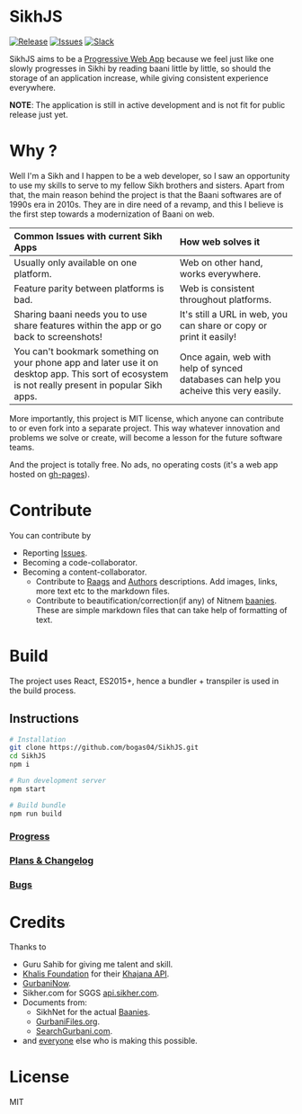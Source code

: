 SikhJS 
==
[![Release](https://img.shields.io/github/release/bogas04/sikhjs.svg)](https://github.com/bogas04/SikhJS/releases)
[![Issues](https://img.shields.io/github/issues/bogas04/sikhjs.svg)](https://github.com/bogas04/SikhJS/issues)
[![Slack](https://img.shields.io/badge/chat-slack-red.svg)](https://join.slack.com/t/sikhjs/shared_invite/enQtMzA1OTM5OTg3NjAzLTAyNTJkYTI0N2MzNzZhMGJlNzk0MmIzYmRiMzIxMzI0OWJlNTBiMTdkNWY2YzZlNjI0ODNjMWJiYzRiYTI2MTg)

SikhJS aims to be a [Progressive Web App](https://developers.google.com/web/progressive-web-apps/) because we feel just like one slowly progresses in Sikhi by reading baani little by little, so should the storage of an application increase, while giving consistent experience everywhere.

**NOTE**: The application is still in active development and is not fit for public release just yet.

Why ?
==
Well I'm a Sikh and I happen to be a web developer, so I saw an opportunity to use my skills to serve to my fellow Sikh brothers and sisters.  Apart from that, the main reason behind the project is that the Baani softwares are of 1990s era in 2010s.
They are in dire need of a revamp, and this I believe is the first step towards a modernization of Baani on web.

Common Issues with current Sikh Apps | How web solves it
:--|:--|
Usually only available on one platform. | Web on other hand, works everywhere.
Feature parity between platforms is bad.| Web is consistent throughout platforms.
Sharing baani needs you to use share features within the app or go back to screenshots! | It's still a URL in web, you can share or copy or print it easily!
You can't bookmark something on your phone app and later use it on desktop app. This sort of ecosystem is not really present in popular Sikh apps. | Once again, web with help of synced databases can help you acheive this very easily.

More importantly, this project is MIT license, which anyone can contribute to or even fork into a separate project. This way whatever innovation and problems we solve or create, will become a lesson for the future software teams.

And the project is totally free. No ads, no operating costs (it's a web app hosted on [gh-pages](https://pages.github.com/)). 

Contribute
== 
You can contribute by
* Reporting [Issues](https://github.com/bogas04/SikhJS/issues/new).
* Becoming a code-collaborator.
* Becoming a content-collaborator.
  * Contribute to [Raags](https://github.com/bogas04/SikhJS/tree/master/assets/docs/md/raags) and [Authors](https://github.com/bogas04/SikhJS/tree/master/assets/docs/md/authors) descriptions. Add images, links, more text etc to the markdown files.
  * Contribute to beautification/correction(if any) of Nitnem [baanies](https://github.com/bogas04/SikhJS/tree/master/assets/docs/md/baanies). These are simple markdown files that can take help of formatting of text.

Build
==
The project uses React, ES2015+, hence a bundler + transpiler is used in the build process.

## Instructions

```bash
# Installation
git clone https://github.com/bogas04/SikhJS.git
cd SikhJS
npm i

# Run development server
npm start

# Build bundle
npm run build
```

### [Progress](https://github.com/bogas04/SikhJS/milestones?direction=desc&sort=completeness&state=open)

### [Plans & Changelog](./CHANGELOG.md)

### [Bugs](https://github.com/bogas04/SikhJS/labels/bug)

# Credits
Thanks to
* Guru Sahib for giving me talent and skill.
* [Khalis Foundation](https://khalisfoundation.org/) for their [Khajana API](https://github.com/bogas04/khajana-js).
* [GurbaniNow](https://github.com/Sarabveer/gurbaninow).
* Sikher.com for SGGS [api.sikher.com](http://api.sikher.com).
* Documents from:
  * SikhNet for the actual [Baanies](http://www.sikhnet.com/DownloadBanis).
  * [GurbaniFiles.org](http://www.gurbanifiles.org/).
  * [SearchGurbani.com](http://searchgurbani.com/).
* and [everyone](https://github.com/bogas04/SikhJS/graphs/contributors) else who is making this possible.

# License
MIT

